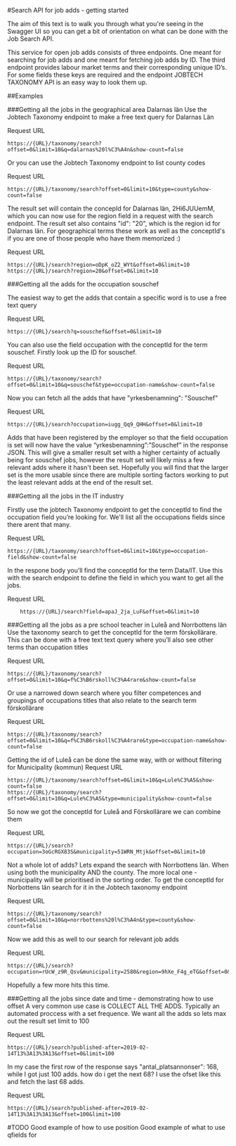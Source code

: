 #Search API for job adds - getting started

The aim of this text is to walk you through what you're seeing in the Swagger UI so you can get a bit of orientation on what can be done with the Job Search API. 

This service for open job adds consists of three endpoints. One meant for searching for job adds and one meant for fetching job adds by ID. The third endpoint provides labour market terms and their corresponding unique ID’s. For some fields these keys are required and the endpoint JOBTECH TAXONOMY API is an easy way to look them up.

##Examples 

###Getting all the jobs in the geographical area Dalarnas län
Use the Jobtech Taxonomy endpoint to make a free text query for Dalarnas Län

Request URL

	https://{URL}/taxonomy/search?offset=0&limit=10&q=dalarnas%20l%C3%A4n&show-count=false


Or you can use the Jobtech Taxonomy endpoint to list county codes

Request URL

	https://{URL}/taxonomy/search?offset=0&limit=10&type=county&show-count=false

The result set will contain the concepId for Dalarnas län, 2Hi6JUUemM, which you can now use for the region field in a request with the search endpoint. The result set also contains "id": "20", which is the region id for Dalarnas län. For geographical terms these work as well as the conceptId's if you are one of those people who have them memorized :)

Request URL 	

	https://{URL}/search?region=oDpK_oZ2_WYt&offset=0&limit=10
	https://{URL}/search?region=20&offset=0&limit=10




###Getting all the adds for the occupation souschef

The easiest way to get the adds that contain a specific word is to use a free text query 

Request URL

	https://{URL}/search?q=souschef&offset=0&limit=10

You can also use the field occupation with the conceptId for the term souschef. Firstly look up the ID for souschef.  

Request URL

	https://{URL}/taxonomy/search?offset=0&limit=10&q=souschef&type=occupation-name&show-count=false

Now you can fetch all the adds that have "yrkesbenamning": "Souschef" 

Request URL

	https://{URL}/search?occupation=iugg_Qq9_QHH&offset=0&limit=10

Adds that have been registered by the employer so that the field occupation is set will now have the value “yrkesbenamning”:”Souschef” in the response JSON. This will give a smaller result set with a higher certainty of actually being for souschef jobs, however the result set will likely miss a few relevant adds where it hasn't been set. Hopefully you will find that the larger set is the more usable since there are multiple sorting factors working to put the least relevant adds at the end of the result set.



###Getting all the jobs in the IT industry 

Firstly use the jobtech Taxonomy endpoint to get the conceptId to find the occupation field you’re looking for. We'll list all the occupations fields since there arent that many.

Request URL

	https://{URL}/taxonomy/search?offset=0&limit=10&type=occupation-field&show-count=false
	
	
In the respone body you’ll find the conceptId for the term Data/IT. Use this with the search endpoint to define the field in which you want to get all the jobs.

Request URL

		https://{URL}/search?field=apaJ_2ja_LuF&offset=0&limit=10

###Getting all the jobs as a pre school teacher in Luleå and Norrbottens län
Use the taxonomy search to get the conceptId for the term förskollärare. This can be done with a free text text query where you’ll also see other terms than occupation titles

Request URL

	https://{URL}/taxonomy/search?offset=0&limit=10&q=f%C3%B6rskoll%C3%A4rare&show-count=false

Or use a narrowed down search where you filter competences and groupings of occupations titles that also relate to the search term förskollärare

Request URL
	
	https://{URL}/taxonomy/search?offset=0&limit=10&q=f%C3%B6rskoll%C3%A4rare&type=occupation-name&show-count=false

Getting the id of Luleå can be done the same way, with or without filtering for Municipality (kommun)
Request URL

	https://{URL}/taxonomy/search?offset=0&limit=10&q=Lule%C3%A5&show-count=false
	https://{URL}/taxonomy/search?offset=0&limit=10&q=Lule%C3%A5&type=municipality&show-count=false


So now we got the conceptId for Luleå and Förskollärare we can combine them

Request URL

	https://{URL}/search?occupation=3oGcRGX83S&municipality=51WRN_Mtjk&offset=0&limit=10

Not a whole lot of adds? Lets expand the search with Norrbottens län. When using both the municipality AND the county. The more local one - municipality will be prioritised in the sorting order.
To get the conceptId for Norbottens län search for it in the Jobtech taxonomy endpoint

Request URL

	https://{URL}/taxonomy/search?offset=0&limit=10&q=norrbottens%20l%C3%A4n&type=county&show-count=false

Now we add this as well to our search for relevant job adds

Request URL

	https://{URL}/search?occupation=rUcW_z9R_Qsv&municipality=2580&region=9hXe_F4g_eTG&offset=0&limit=10

Hopefully a few more hits this time. 

###Getting all the jobs since date and time - demonstrating how to use offset
A very common use case is COLLECT ALL THE ADDS. Typically an automated proccess with a set frequence. We want all the adds so lets max out the result set limit to 100

Request URL

	https://{URL}/search?published-after=2019-02-14T13%3A13%3A13&offset=0&limit=100
	
In my case the first row of the response says "antal_platsannonser": 168, while I got just 100 adds.
how do i get the next 68? I use the ofset like this and fetch the last 68 adds.

Request URL 

	https://{URL}/search?published-after=2019-02-14T13%3A13%3A13&offset=100&limit=100


#TODO 
Good example of how to use position
Good example of what to use qfields for	

	
	
